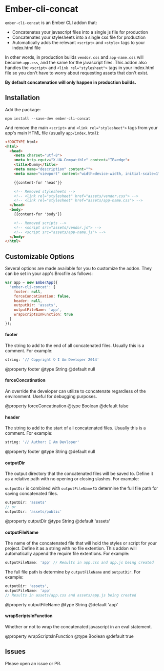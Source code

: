 # Ember-cli-concat

`ember-cli-concat` is an Ember CLI addon that:
- Concatenates your javascript files into a single js file for production
- Concatenates your stylesheets into a single css file for production
- Automatically adds the relevant `<script>` and `<style>` tags to your index.html file

In other words, in production builds `vendor.css` and `app-name.css` will become `app.css`, and the same for the javascript files. This addon also handles the `<script>` and `<link rel="stylesheet">` tags in your index.html file so you don't have to worry about requesting assets that don't exist.

**By default concatenation will only happen in production builds.**

## Installation

Add the package:

```
npm install --save-dev ember-cli-concat
```

And remove the main `<script>` and `<link rel="stylesheet">` tags from your app's main HTML file (usually `app/index.html`):

```html
<!DOCTYPE html>
<html>
  <head>
    <meta charset="utf-8">
    <meta http-equiv="X-UA-Compatible" content="IE=edge">
    <title>Dummy</title>
    <meta name="description" content="">
    <meta name="viewport" content="width=device-width, initial-scale=1">

    {{content-for 'head'}}

    <!-- Removed stylesheets -->
    <!-- <link rel="stylesheet" href="assets/vendor.css"> -->
    <!-- <link rel="stylesheet" href="assets/app-name.css"> -->
  </head>
  <body>
    {{content-for 'body'}}

    <!-- Removed scripts -->
    <!-- <script src="assets/vendor.js"> -->
    <!-- <script src="assets/app-name.js"> -->
  </body>
</html>

```

## Customizable Options

Several options are made available for you to customize the addon. They can be set in your app's Brocfile as follows:

```js
var app = new EmberApp({
  'ember-cli-concat': {
    footer: null,
    forceConcatination: false,
    header: null,
    outputDir: 'assets',
    outputFileName: 'app',
    wrapScriptsInFunction: true
  }
});
```

#### footer

The string to add to the end of all concatenated files. Usually this is a comment. For example:

```js
string: '// Copyright © I Am Devloper 2014'
```

@property footer
@type String
@default null


#### forceConcatination

An override the developer can utilize to concatenate regardless of the environment. Useful for debugging purposes.

@property forceConcatination
@type Boolean
@default false


#### header

The string to add to the start of all concatenated files. Usually this is a comment. For example:

```js
string: '// Author: I Am Devloper'
```

@property footer
@type String
@default null


#### outputDir

The output directory that the concatenated files will be saved to. Define it as a relative path with no opening or closing slashes. For example:

`outputDir` is combined with `outputFileName` to determine the full file path for saving concatenated files.

```js
outputDir: 'assets'
// or
outputDir: 'assets/public'
```

@property outputDir
@type String
@default 'assets'


#### outputFileName

The name of the concatenated file that will hold the styles or script for your project. Define it as a string with no file extention. This addon will automatically append the require file extentions. For example:

```js
outputFileName: 'app' // Results in app.css and app.js being created
```

The full file path is determine by `outputFileName` and `outputDir`. For example:

```js
outputDir: 'assets',
outputFileName: 'app'
// Results in assets/app.css and assets/app.js being created
```

@property outputFileName
@type String
@default 'app'


#### wrapScriptsInFunction

Whether or not to wrap the concatenated javascript in an eval statement.

@property wrapScriptsInFunction
@type Boolean
@default true


## Issues

Please open an issue or PR.

